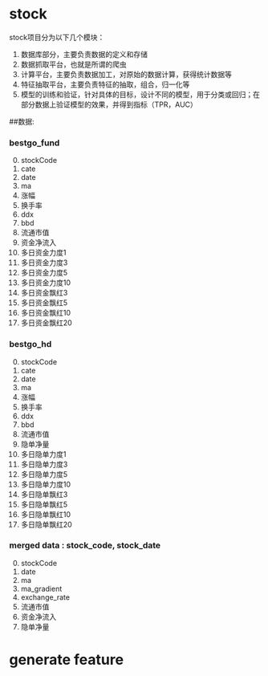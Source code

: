 # stock

stock项目分为以下几个模块：
1. 数据库部分，主要负责数据的定义和存储
2. 数据抓取平台，也就是所谓的爬虫
3. 计算平台，主要负责数据加工，对原始的数据计算，获得统计数据等
4. 特征抽取平台，主要负责特征的抽取，组合，归一化等
5. 模型的训练和验证，针对具体的目标，设计不同的模型，用于分类或回归；在部分数据上验证模型的效果，并得到指标（TPR，AUC）


##数据:

### bestgo_fund
0. stockCode
1. cate
2. date
3. ma
4. 涨幅
5. 换手率
6. ddx
7. bbd
8. 流通市值
9. 资金净流入
10. 多日资金力度1
11. 多日资金力度3
12. 多日资金力度5
13. 多日资金力度10
14. 多日资金飘红3
15. 多日资金飘红5
16. 多日资金飘红10
17. 多日资金飘红20


### bestgo_hd
0. stockCode
1. cate
2. date
3. ma
4. 涨幅
5. 换手率
6. ddx
7. bbd
8. 流通市值
9. 隐单净量
10. 多日隐单力度1
11. 多日隐单力度3
12. 多日隐单力度5
13. 多日隐单力度10
14. 多日隐单飘红3
15. 多日隐单飘红5
16. 多日隐单飘红10
17. 多日隐单飘红20

### merged data : stock_code, stock_date
0. stockCode
1. date
2. ma
3. ma_gradient
4. exchange_rate
5. 流通市值
6. 资金净流入
7. 隐单净量

# generate feature

